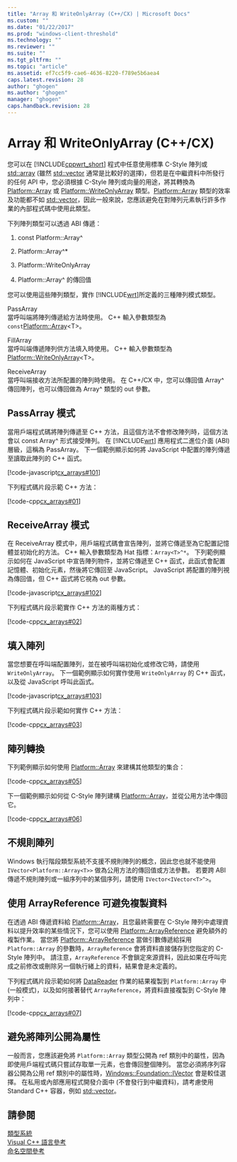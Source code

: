 ```yaml
---
title: "Array 和 WriteOnlyArray (C++/CX) | Microsoft Docs"
ms.custom: ""
ms.date: "01/22/2017"
ms.prod: "windows-client-threshold"
ms.technology: ""
ms.reviewer: ""
ms.suite: ""
ms.tgt_pltfrm: ""
ms.topic: "article"
ms.assetid: ef7cc5f9-cae6-4636-8220-f789e5b6aea4
caps.latest.revision: 28
author: "ghogen"
ms.author: "ghogen"
manager: "ghogen"
caps.handback.revision: 28
---
```

# Array 和 WriteOnlyArray (C++/CX)
您可以在 [!INCLUDE[cppwrt_short](../cppcx/includes/cppwrt-short-md.md)] 程式中任意使用標準 C\-Style 陣列或 [std::array](../standard-library/array-class-stl.md) \(雖然 [std::vector](../Topic/vector%20Class%201.md) 通常是比較好的選擇\)，但若是在中繼資料中所發行的任何 API 中，您必須根據 C\-Style 陣列或向量的用途，將其轉換為 [Platform::Array](../cppcx/platform-array-class.md) 或 [Platform::WriteOnlyArray](../cppcx/platform-writeonlyarray-class.md) 類型。[Platform::Array](../cppcx/platform-array-class.md) 類型的效率及功能都不如 [std::vector](../Topic/vector%20Class%201.md)，因此一般來說，您應該避免在對陣列元素執行許多作業的內部程式碼中使用此類型。  
  
 下列陣列類型可以透過 ABI 傳遞：  
  
1.  const Platform::Array^  
  
2.  Platform::Array^\*  
  
3.  Platform::WriteOnlyArray  
  
4.  Platform::Array^ 的傳回值  
  
 您可以使用這些陣列類型，實作 [!INCLUDE[wrt](../cppcx/includes/wrt-md.md)]所定義的三種陣列模式類型。  
  
 PassArray  
 當呼叫端將陣列傳遞給方法時使用。 C\+\+ 輸入參數類型為 `const`[Platform::Array](../cppcx/platform-array-class.md)\<T\>。  
  
 FillArray  
 當呼叫端傳遞陣列供方法填入時使用。 C\+\+ 輸入參數類型為 [Platform::WriteOnlyArray](../cppcx/platform-writeonlyarray-class.md)\<T\>。  
  
 ReceiveArray  
 當呼叫端接收方法所配置的陣列時使用。 在 C\+\+\/CX 中，您可以傳回值 Array^ 傳回陣列，也可以傳回做為 Array^ 類型的 out 參數。  
  
## PassArray 模式  
 當用戶端程式碼將陣列傳遞至 C\+\+ 方法，且這個方法不會修改陣列時，這個方法會以 const Array^ 形式接受陣列。 在 [!INCLUDE[wrt](../cppcx/includes/wrt-md.md)] 應用程式二進位介面 \(ABI\) 層級，這稱為 PassArray。 下一個範例顯示如何將 JavaScript 中配置的陣列傳遞至讀取此陣列的 C\+\+ 函式。  
  
 [!code-javascript[cx_arrays#101](../snippets/javascript/VS_Snippets_Misc/cx_arrays/javascript/default.js#101)]  
  
 下列程式碼片段示範 C\+\+ 方法：  
  
 [!code-cpp[cx_arrays#01](../snippets/cpp/VS_Snippets_Misc/cx_arrays/cpp/class1.cpp#01)]  
  
## ReceiveArray 模式  
 在 ReceiveArray 模式中，用戶端程式碼會宣告陣列，並將它傳遞至為它配置記憶體並初始化的方法。 C\+\+ 輸入參數類型為 Hat 指標：`Array<T>^*`。 下列範例顯示如何在 JavaScript 中宣告陣列物件，並將它傳遞至 C\+\+ 函式，此函式會配置記憶體、初始化元素，然後將它傳回至 JavaScript。 JavaScript 將配置的陣列視為傳回值，但 C\+\+ 函式將它視為 out 參數。  
  
 [!code-javascript[cx_arrays#102](../snippets/javascript/VS_Snippets_Misc/cx_arrays/javascript/default.js#102)]  
  
 下列程式碼片段示範實作 C\+\+ 方法的兩種方式：  
  
 [!code-cpp[cx_arrays#02](../snippets/cpp/VS_Snippets_Misc/cx_arrays/cpp/class1.cpp#02)]  
  
## 填入陣列  
 當您想要在呼叫端配置陣列，並在被呼叫端初始化或修改它時，請使用 `WriteOnlyArray`。 下一個範例顯示如何實作使用 `WriteOnlyArray` 的 C\+\+ 函式，以及從 JavaScript 呼叫此函式。  
  
 [!code-javascript[cx_arrays#103](../snippets/javascript/VS_Snippets_Misc/cx_arrays/javascript/default.js#103)]  
  
 下列程式碼片段示範如何實作 C\+\+ 方法：  
  
 [!code-cpp[cx_arrays#03](../snippets/cpp/VS_Snippets_Misc/cx_arrays/cpp/class1.cpp#03)]  
  
## 陣列轉換  
 下列範例顯示如何使用 [Platform::Array](../cppcx/platform-array-class.md) 來建構其他類型的集合：  
  
 [!code-cpp[cx_arrays#05](../snippets/cpp/VS_Snippets_Misc/cx_arrays/cpp/class1.cpp#05)]  
  
 下一個範例顯示如何從 C\-Style 陣列建構 [Platform::Array](../cppcx/platform-array-class.md)，並從公用方法中傳回它。  
  
 [!code-cpp[cx_arrays#06](../snippets/cpp/VS_Snippets_Misc/cx_arrays/cpp/class1.cpp#06)]  
  
## 不規則陣列  
 Windows 執行階段類型系統不支援不規則陣列的概念，因此您也就不能使用 `IVector<Platform::Array<T>>` 做為公用方法的傳回值或方法參數。 若要跨 ABI 傳遞不規則陣列或一組序列中的某個序列，請使用 `IVector<IVector<T>^>`。  
  
## 使用 ArrayReference 可避免複製資料  
 在透過 ABI 傳遞資料給 [Platform::Array](../cppcx/platform-array-class.md)，且您最終需要在 C\-Style 陣列中處理資料以提升效率的某些情況下，您可以使用 [Platform::ArrayReference](../cppcx/platform-arrayreference-class.md) 避免額外的複製作業。 當您將 [Platform::ArrayReference](../cppcx/platform-arrayreference-class.md) 當做引數傳遞給採用 `Platform::Array` 的參數時，`ArrayReference` 會將資料直接儲存到您指定的 C\-Style 陣列中。 請注意，`ArrayReference` 不會鎖定來源資料，因此如果在呼叫完成之前修改或刪除另一個執行緒上的資料，結果會是未定義的。  
  
 下列程式碼片段示範如何將 [DataReader](http://msdn.microsoft.com/library/windows/apps/windows.storage.streams.datareader.aspx) 作業的結果複製到 `Platform::Array` 中 \(一般模式\)，以及如何接著替代 `ArrayReference`，將資料直接複製到 C\-Style 陣列中：  
  
 [!code-cpp[cx_arrays#07](../snippets/cpp/VS_Snippets_Misc/cx_arrays/cpp/class1.h#07)]  
  
## 避免將陣列公開為屬性  
 一般而言，您應該避免將 `Platform::Array` 類型公開為 ref 類別中的屬性，因為即使用戶端程式碼只嘗試存取單一元素，也會傳回整個陣列。 當您必須將序列容器公開為公用 ref 類別中的屬性時，[Windows::Foundation::IVector](http://msdn.microsoft.com/library/windows/apps/br206631.aspx) 會是較佳選擇。 在私用或內部應用程式開發介面中 \(不會發行到中繼資料\)，請考慮使用 Standard C\+\+ 容器，例如 [std::vector](../Topic/vector%20Class%201.md)。  
  
## 請參閱  
 [類型系統](../cppcx/type-system-c-cx.md)   
 [Visual C\+\+ 語言參考](../cppcx/visual-c-language-reference-c-cx.md)   
 [命名空間參考](../cppcx/namespaces-reference-c-cx.md)